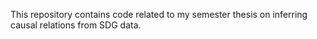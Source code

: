 This repository contains code related to my semester thesis on inferring causal relations from SDG data. 
